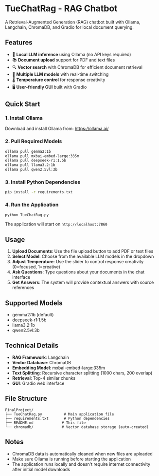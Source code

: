 # TueChatRag - RAG Chatbot

A Retrieval-Augmented Generation (RAG) chatbot built with Ollama, Langchain, ChromaDB, and Gradio for local document querying.

## Features

- 🤖 **Local LLM inference** using Ollama (no API keys required)
- 📚 **Document upload** support for PDF and text files
- 🔍 **Vector search** with ChromaDB for efficient document retrieval
- 🎯 **Multiple LLM models** with real-time switching
- 🌡️ **Temperature control** for response creativity
- 🖥️ **User-friendly GUI** built with Gradio

## Quick Start

### 1. Install Ollama

Download and install Ollama from: https://ollama.ai/

### 2. Pull Required Models

```bash
ollama pull gemma2:1b
ollama pull mxbai-embed-large:335m
ollama pull deepseek-r1:1.5b
ollama pull llama3.2:1b
ollama pull qwen2.5vl:3b
```

### 3. Install Python Dependencies

```bash
pip install -r requirements.txt
```

### 4. Run the Application

```bash
python TueChatRag.py
```

The application will start on `http://localhost:7860`

## Usage

1. **Upload Documents**: Use the file upload button to add PDF or text files
2. **Select Model**: Choose from the available LLM models in the dropdown
3. **Adjust Temperature**: Use the slider to control response creativity (0=focused, 1=creative)
4. **Ask Questions**: Type questions about your documents in the chat interface
5. **Get Answers**: The system will provide contextual answers with source references

## Supported Models

- gemma2:1b (default)
- deepseek-r1:1.5b
- llama3.2:1b
- qwen2.5vl:3b

## Technical Details

- **RAG Framework**: Langchain
- **Vector Database**: ChromaDB
- **Embedding Model**: mxbai-embed-large:335m
- **Text Splitting**: Recursive character splitting (1000 chars, 200 overlap)
- **Retrieval**: Top-4 similar chunks
- **GUI**: Gradio web interface

## File Structure

```
FinalProject/
├── TueChatRag.py          # Main application file
├── requirements.txt       # Python dependencies
├── README.md             # This file
└── chromadb/             # Vector database storage (auto-created)
```

## Notes

- ChromaDB data is automatically cleaned when new files are uploaded
- Make sure Ollama is running before starting the application
- The application runs locally and doesn't require internet connectivity after initial model downloads